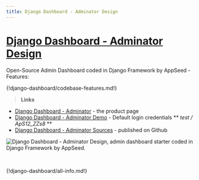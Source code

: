 ```yaml
---
title: Django Dashboard - Adminator Design
---
```


# [Django Dashboard - Adminator Design](https://appseed.us/admin-dashboards/django-dashboard-adminator)

Open-Source Admin Dashboard coded in Django Framework by AppSeed - Features:

{!django-dashboard/codebase-features.md!}

> **Links**

- [Django Dashboard - Adminator](https://appseed.us/admin-dashboards/django-dashboard-adminator) - the product page
- [Django Dashboard - Adminator Demo](https://django-dashboard-adminator.appseed.us/login/) - Default login credentials ** *test / ApS12_ZZs8* **
- [Django Dashboard - Adminator Sources](https://github.com/app-generator/django-dashboard-adminator) - published on Github

![Django Dashboard - Adminator Design, admin dashboard starter coded in Django Framework by AppSeed.](https://raw.githubusercontent.com/app-generator/django-dashboard-adminator/master/media/django-dashboard-adminator-screen.png) 

<br />

{!django-dashboard/all-info.md!}
